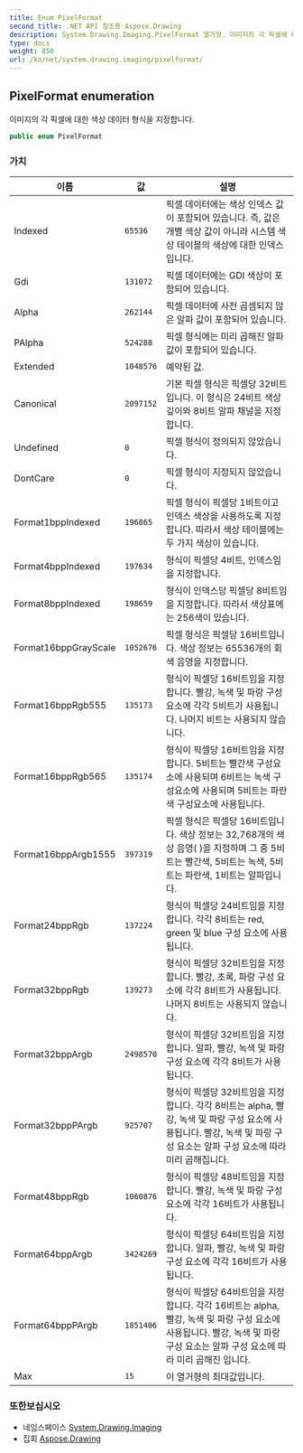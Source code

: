 ```yaml
---
title: Enum PixelFormat
second_title: .NET API 참조용 Aspose.Drawing
description: System.Drawing.Imaging.PixelFormat 열거형. 이미지의 각 픽셀에 대한 색상 데이터 형식을 지정합니다.
type: docs
weight: 850
url: /ko/net/system.drawing.imaging/pixelformat/
---
```

## PixelFormat enumeration

이미지의 각 픽셀에 대한 색상 데이터 형식을 지정합니다.

```csharp
public enum PixelFormat
```

### 가치

| 이름 | 값 | 설명 |
| --- | --- | --- |
| Indexed | `65536` | 픽셀 데이터에는 색상 인덱스 값이 포함되어 있습니다. 즉, 값은 개별 색상 값이 아니라 시스템 색상 테이블의 색상에 대한 인덱스입니다. |
| Gdi | `131072` | 픽셀 데이터에는 GDI 색상이 포함되어 있습니다. |
| Alpha | `262144` | 픽셀 데이터에 사전 곱셈되지 않은 알파 값이 포함되어 있습니다. |
| PAlpha | `524288` | 픽셀 형식에는 미리 곱해진 알파 값이 포함되어 있습니다. |
| Extended | `1048576` | 예약된 값. |
| Canonical | `2097152` | 기본 픽셀 형식은 픽셀당 32비트입니다. 이 형식은 24비트 색상 깊이와 8비트 알파 채널을 지정합니다. |
| Undefined | `0` | 픽셀 형식이 정의되지 않았습니다. |
| DontCare | `0` | 픽셀 형식이 지정되지 않았습니다. |
| Format1bppIndexed | `196865` | 픽셀 형식이 픽셀당 1비트이고 인덱스 색상을 사용하도록 지정합니다. 따라서 색상 테이블에는 두 가지 색상이 있습니다. |
| Format4bppIndexed | `197634` | 형식이 픽셀당 4비트, 인덱스임을 지정합니다. |
| Format8bppIndexed | `198659` | 형식이 인덱스당 픽셀당 8비트임을 지정합니다. 따라서 색상표에는 256색이 있습니다. |
| Format16bppGrayScale | `1052676` | 픽셀 형식은 픽셀당 16비트입니다. 색상 정보는 65536개의 회색 음영을 지정합니다. |
| Format16bppRgb555 | `135173` | 형식이 픽셀당 16비트임을 지정합니다. 빨강, 녹색 및 파랑 구성 요소에 각각 5비트가 사용됩니다. 나머지 비트는 사용되지 않습니다. |
| Format16bppRgb565 | `135174` | 형식이 픽셀당 16비트임을 지정합니다. 5비트는 빨간색 구성요소에 사용되며 6비트는 녹색 구성요소에 사용되며 5비트는 파란색 구성요소에 사용됩니다. |
| Format16bppArgb1555 | `397319` | 픽셀 형식은 픽셀당 16비트입니다. 색상 정보는 32,768개의 색상 음영( )을 지정하며 그 중 5비트는 빨간색, 5비트는 녹색, 5비트는 파란색, 1비트는 알파입니다. |
| Format24bppRgb | `137224` | 형식이 픽셀당 24비트임을 지정합니다. 각각 8비트는 red, green 및 blue 구성 요소에 사용됩니다. |
| Format32bppRgb | `139273` | 형식이 픽셀당 32비트임을 지정합니다. 빨강, 초록, 파랑 구성 요소에 각각 8비트가 사용됩니다. 나머지 8비트는 사용되지 않습니다. |
| Format32bppArgb | `2498570` | 형식이 픽셀당 32비트임을 지정합니다. 알파, 빨강, 녹색 및 파랑 구성 요소에 각각 8비트가 사용됩니다. |
| Format32bppPArgb | `925707` | 형식이 픽셀당 32비트임을 지정합니다. 각각 8비트는 alpha, 빨강, 녹색 및 파랑 구성 요소에 사용됩니다. 빨강, 녹색 및 파랑 구성 요소는 알파 구성 요소에 따라 미리 곱해집니다. |
| Format48bppRgb | `1060876` | 형식이 픽셀당 48비트임을 지정합니다. 빨강, 녹색 및 파랑 구성 요소에 각각 16비트가 사용됩니다. |
| Format64bppArgb | `3424269` | 형식이 픽셀당 64비트임을 지정합니다. 알파, 빨강, 녹색 및 파랑 구성 요소에 각각 16비트가 사용됩니다. |
| Format64bppPArgb | `1851406` | 형식이 픽셀당 64비트임을 지정합니다. 각각 16비트는 alpha, 빨강, 녹색 및 파랑 구성 요소에 사용됩니다. 빨강, 녹색 및 파랑 구성 요소는 알파 구성 요소에 따라 미리 곱해진 입니다. |
| Max | `15` | 이 열거형의 최대값입니다. |

### 또한보십시오

* 네임스페이스 [System.Drawing.Imaging](../../system.drawing.imaging/)
* 집회 [Aspose.Drawing](../../)


